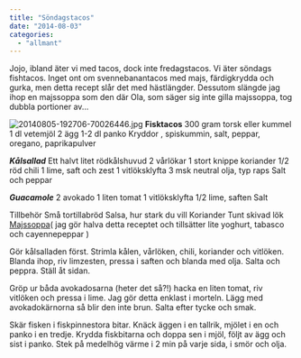 ```yaml
---
title: "Söndagstacos"
date: "2014-08-03"
categories: 
  - "allmant"
---
```


Jojo, ibland äter vi med tacos, dock inte fredagstacos. Vi äter söndags fishtacos. Inget ont om svennebanantacos med majs, färdigkrydda och gurka, men detta recept slår det med hästlängder. Dessutom slängde jag ihop en majssoppa som den där Ola, som säger sig inte gilla majssoppa, tog dubbla portioner av...  
  
![20140805-192706-70026446.jpg](/static/img/20140805-192706-70026446.jpg)
**Fisktacos** 300 gram torsk eller kummel 1 dl vetemjöl 2 ägg 1-2 dl panko Kryddor , spiskummin, salt, peppar, oregano, paprikapulver

**_Kålsallad_** Ett halvt litet rödkålshuvud 2 vårlökar 1 stort knippe koriander 1/2 röd chili 1 lime, saft och zest 1 vitlöksklyfta 3 msk neutral olja, typ raps Salt och peppar

**_Guacamole_** 2 avokado 1 liten tomat 1 vitlöksklyfta 1/2 lime, saften Salt

Tillbehör Små tortillabröd Salsa, hur stark du vill Koriander Tunt skivad lök [Majssoppa](https://www.tasteline.com/Recept/Neas_majssoppa_med_chili_och_koriander)( jag gör halva detta receptet och tillsätter lite yoghurt, tabasco och cayennepeppar )

Gör kålsalladen först. Strimla kålen, vårlöken, chili, koriander och vitlöken. Blanda ihop, riv limzesten, pressa i saften och blanda med olja. Salta och peppra. Ställ åt sidan.

Gröp ur båda avokadosarna (heter det så?!) hacka en liten tomat, riv vitlöken och pressa i lime. Jag gör detta enklast i morteln. Lägg med avokadokärnorna så blir den inte brun. Salta efter tycke och smak.

Skär fisken i fiskpinnestora bitar. Knäck äggen i en tallrik, mjölet i en och panko i en tredje. Krydda fiskbitarna och doppa sen i mjöl, följt av ägg och sist i panko. Stek på medelhög värme i 2 min på varje sida, i smör och olja.
